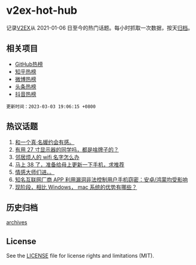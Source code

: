 # v2ex-hot-hub

 记录[V2EX](https://www.v2ex.com/)从 2021-01-06 日至今的热门话题。每小时抓取一次数据，按天[归档](archives)。
 
 ## 相关项目

- [GitHub热榜](https://github.com/lonnyzhang423/github-hot-hub)
- [知乎热榜](https://github.com/lonnyzhang423/zhihu-hot-hub)
- [微博热榜](https://github.com/lonnyzhang423/weibo-hot-hub)
- [头条热榜](https://github.com/lonnyzhang423/toutiao-hot-hub)
- [抖音热榜](https://github.com/lonnyzhang423/douyin-hot-hub)


 `更新时间：2023-03-03 19:06:15 +0800`

## 热议话题

1. [和一个真·名媛约会有感。](https://www.v2ex.com/t/920637)
1. [有用 27 寸显示器的同学吗，都是啥牌子的？](https://www.v2ex.com/t/920719)
1. [邻居烦人的 wifi 名字怎么办](https://www.v2ex.com/t/920715)
1. [马上 38 了，准备给母上更新一下手机，求推荐](https://www.v2ex.com/t/920702)
1. [情感大师们进。。](https://www.v2ex.com/t/920725)
1. [知名互联网厂商 APP 利用漏洞非法控制用户手机窃密：安卓/鸿蒙均受影响](https://www.v2ex.com/t/920615)
1. [现阶段，相比 Windows， mac 系统的优势有哪些？](https://www.v2ex.com/t/920796)

## 历史归档

[archives](archives)

## License

See the [LICENSE](LICENSE) file for license rights and limitations (MIT).
